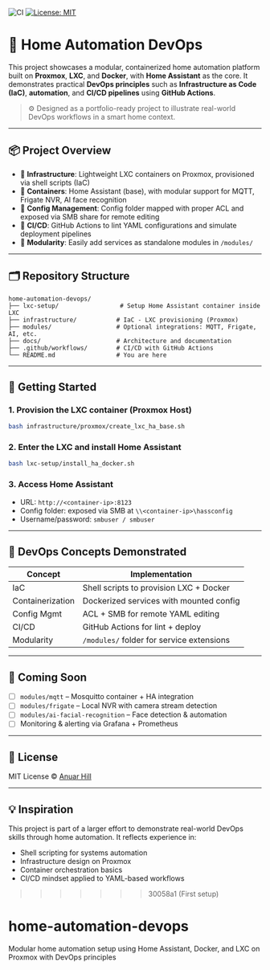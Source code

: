 
![CI](https://github.com/anuarhill/home-automation-devops/actions/workflows/yaml-lint.yml/badge.svg)
[![License: MIT](https://img.shields.io/badge/License-MIT-yellow.svg)](https://opensource.org/licenses/MIT)


# 🏡 Home Automation DevOps

This project showcases a modular, containerized home automation platform built on **Proxmox**, **LXC**, and **Docker**, with **Home Assistant** as the core. It demonstrates practical **DevOps principles** such as **Infrastructure as Code (IaC)**, **automation**, and **CI/CD pipelines** using **GitHub Actions**.

> ⚙️ Designed as a portfolio-ready project to illustrate real-world DevOps workflows in a smart home context.

---

## 📦 Project Overview

- 🧱 **Infrastructure**: Lightweight LXC containers on Proxmox, provisioned via shell scripts (IaC)
- 🐳 **Containers**: Home Assistant (base), with modular support for MQTT, Frigate NVR, AI face recognition
- 📁 **Config Management**: Config folder mapped with proper ACL and exposed via SMB share for remote editing
- 🚀 **CI/CD**: GitHub Actions to lint YAML configurations and simulate deployment pipelines
- 🔌 **Modularity**: Easily add services as standalone modules in `/modules/`

---

## 🗂️ Repository Structure

```
home-automation-devops/
├── lxc-setup/                 # Setup Home Assistant container inside LXC
├── infrastructure/           # IaC - LXC provisioning (Proxmox)
├── modules/                  # Optional integrations: MQTT, Frigate, AI, etc.
├── docs/                     # Architecture and documentation
├── .github/workflows/        # CI/CD with GitHub Actions
└── README.md                 # You are here
```

---

## 🚀 Getting Started

### 1. Provision the LXC container (Proxmox Host)
```bash
bash infrastructure/proxmox/create_lxc_ha_base.sh
```

### 2. Enter the LXC and install Home Assistant
```bash
bash lxc-setup/install_ha_docker.sh
```

### 3. Access Home Assistant
- URL: `http://<container-ip>:8123`
- Config folder: exposed via SMB at `\\<container-ip>\hassconfig`
- Username/password: `smbuser / smbuser`

---

## 🧠 DevOps Concepts Demonstrated

| Concept           | Implementation                          |
|------------------|------------------------------------------|
| IaC              | Shell scripts to provision LXC + Docker  |
| Containerization | Dockerized services with mounted config  |
| Config Mgmt      | ACL + SMB for remote YAML editing        |
| CI/CD            | GitHub Actions for lint + deploy         |
| Modularity       | `/modules/` folder for service extensions|

---

## 🔧 Coming Soon

- [ ] `modules/mqtt` – Mosquitto container + HA integration
- [ ] `modules/frigate` – Local NVR with camera stream detection
- [ ] `modules/ai-facial-recognition` – Face detection & automation
- [ ] Monitoring & alerting via Grafana + Prometheus

---

## 🪪 License

MIT License © [Anuar Hill](https://github.com/anuarhill)

---

## 💡 Inspiration

This project is part of a larger effort to demonstrate real-world DevOps skills through home automation. It reflects experience in:
- Shell scripting for systems automation
- Infrastructure design on Proxmox
- Container orchestration basics
- CI/CD mindset applied to YAML-based workflows
>>>>>>> 30058a1 (First setup)
# home-automation-devops
Modular home automation setup using Home Assistant, Docker, and LXC on Proxmox with DevOps principles
